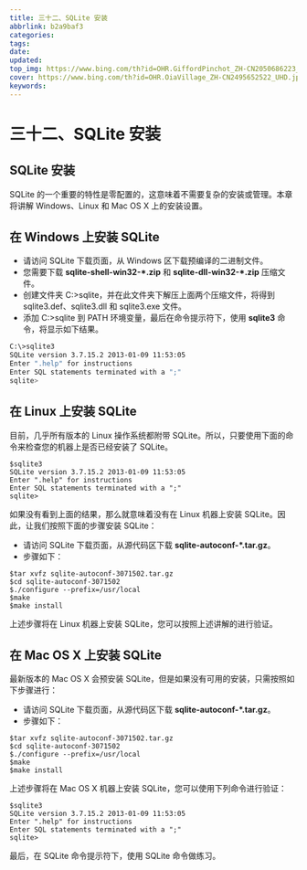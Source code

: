 ```yaml
---
title: 三十二、SQLite 安装
abbrlink: b2a9baf3
categories: 
tags: 
date: 
updated: 
top_img: https://www.bing.com/th?id=OHR.GiffordPinchot_ZH-CN2050686223_UHD.jpg
cover: https://www.bing.com/th?id=OHR.OiaVillage_ZH-CN2495652522_UHD.jpg
keywords: 
---
```

# 三十二、SQLite 安装

## SQLite 安装

SQLite 的一个重要的特性是零配置的，这意味着不需要复杂的安装或管理。本章将讲解 Windows、Linux 和 Mac OS X 上的安装设置。

## 在 Windows 上安装 SQLite

- 请访问 SQLite 下载页面，从 Windows 区下载预编译的二进制文件。
- 您需要下载 **sqlite-shell-win32-\*.zip** 和 **sqlite-dll-win32-\*.zip** 压缩文件。
- 创建文件夹 C:\>sqlite，并在此文件夹下解压上面两个压缩文件，将得到 sqlite3.def、sqlite3.dll 和 sqlite3.exe 文件。
- 添加 C:\>sqlite 到 PATH 环境变量，最后在命令提示符下，使用 **sqlite3** 命令，将显示如下结果。

```sh
C:\>sqlite3
SQLite version 3.7.15.2 2013-01-09 11:53:05
Enter ".help" for instructions
Enter SQL statements terminated with a ";"
sqlite>
```

## 在 Linux 上安装 SQLite

目前，几乎所有版本的 Linux 操作系统都附带 SQLite。所以，只要使用下面的命令来检查您的机器上是否已经安装了 SQLite。

```SH
$sqlite3
SQLite version 3.7.15.2 2013-01-09 11:53:05
Enter ".help" for instructions
Enter SQL statements terminated with a ";"
sqlite>
```

如果没有看到上面的结果，那么就意味着没有在 Linux 机器上安装 SQLite。因此，让我们按照下面的步骤安装 SQLite：

- 请访问 SQLite 下载页面，从源代码区下载 **sqlite-autoconf-\*.tar.gz**。
- 步骤如下：

```SH
$tar xvfz sqlite-autoconf-3071502.tar.gz
$cd sqlite-autoconf-3071502
$./configure --prefix=/usr/local
$make
$make install
```

上述步骤将在 Linux 机器上安装 SQLite，您可以按照上述讲解的进行验证。

## 在 Mac OS X 上安装 SQLite

最新版本的 Mac OS X 会预安装 SQLite，但是如果没有可用的安装，只需按照如下步骤进行：

- 请访问 SQLite 下载页面，从源代码区下载 **sqlite-autoconf-\*.tar.gz**。
- 步骤如下：

```SH
$tar xvfz sqlite-autoconf-3071502.tar.gz
$cd sqlite-autoconf-3071502
$./configure --prefix=/usr/local
$make
$make install
```

上述步骤将在 Mac OS X 机器上安装 SQLite，您可以使用下列命令进行验证：

```SH
$sqlite3
SQLite version 3.7.15.2 2013-01-09 11:53:05
Enter ".help" for instructions
Enter SQL statements terminated with a ";"
sqlite>
```

最后，在 SQLite 命令提示符下，使用 SQLite 命令做练习。